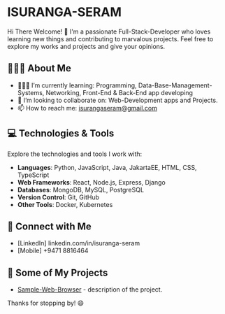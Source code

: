 # ISURANGA-SERAM

Hi There Welcome! 👋 
I'm a passionate Full-Stack-Developer who loves learning new things and contributing to marvalous projects. Feel free to explore my works and projects and give your opinions.

## 🧑🏻‍💻 About Me
- 🧑🏻‍🎓 I’m currently learning: Programming, Data-Base-Management-Systems, Networking, Front-End & Back-End app developing
- 👯 I’m looking to collaborate on: Web-Development apps and Projects.
- 📫 How to reach me: isurangaseram@gmail.com


## 💻 Technologies & Tools
Explore the technologies and tools I work with:

- **Languages**: Python, JavaScript, Java, JakartaEE, HTML, CSS, TypeScript
- **Web Frameworks**: React, Node.js, Express, Django
- **Databases**: MongoDB, MySQL, PostgreSQL
- **Version Control**: Git, GitHub
- **Other Tools**: Docker, Kubernetes


## 🔗 Connect with Me
- [LinkedIn] linkedin.com/in/isuranga-seram
- [Mobile] +9471 8816464

  
## 📂 Some of My Projects

- [Sample-Web-Browser](https://github.com/yourusername/project1) - description of the project.

Thanks for stopping by! 😄
